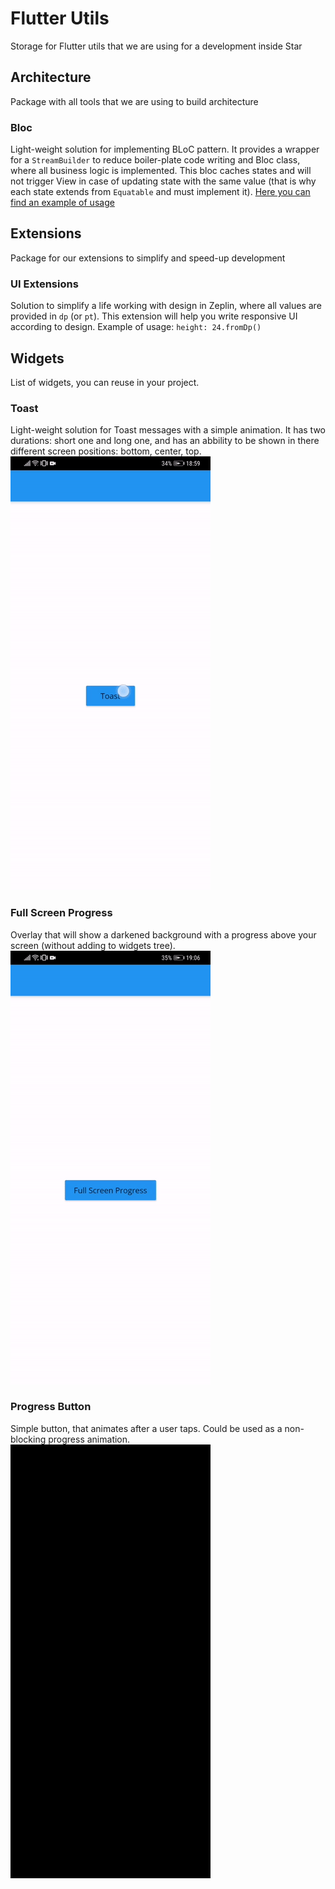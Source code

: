 # Flutter Utils
Storage for Flutter utils that we are using for a development inside Star

## Architecture
Package with all tools that we are using to build architecture

### Bloc
Light-weight solution for implementing BLoC pattern. It provides a wrapper for a `StreamBuilder` to reduce boiler-plate code writing and Bloc class, where all business logic is implemented. This bloc caches states and will not trigger View in case of updating state with the same value (that is why each state extends from `Equatable` and must implement it).
[Here you can find an example of usage](https://github.com/star-flutter/utils/blob/master/architecture/bloc/example/bloc_example_widget.dart)

## Extensions
Package for our extensions to simplify and speed-up development

### UI Extensions
Solution to simplify a life working with design in Zeplin, where all values are provided in `dp` (or `pt`). This extension will help you write responsive UI according to design.
Example of usage: `height: 24.fromDp()` 

## Widgets
List of widgets, you can reuse in your project.

### Toast
Light-weight solution for Toast messages with a simple animation. It has two durations: short one and long one, and has an abbility to be shown in there different screen positions: bottom, center, top.
![](resources/toast.gif)

### Full Screen Progress
Overlay that will show a darkened background with a progress above your screen (without adding to widgets tree).
![](resources/full_screen_progress.gif)

### Progress Button
Simple button, that animates after a user taps. Could be used as a non-blocking progress animation.
![](resources/progress_button.gif)

